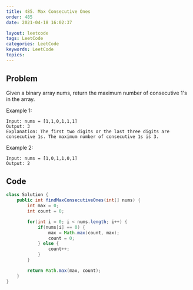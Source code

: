 ```yaml
---
title: 485. Max Consecutive Ones
order: 485
date: 2021-04-18 16:02:37

layout: leetcode
tags: LeetCode
categories: LeetCode
keywords: LeetCode
topics:
---
```


## Problem

Given a binary array nums, return the maximum number of consecutive 1's in the array.

Example 1:

```
Input: nums = [1,1,0,1,1,1]
Output: 3
Explanation: The first two digits or the last three digits are consecutive 1s. The maximum number of consecutive 1s is 3.
```

Example 2:

```
Input: nums = [1,0,1,1,0,1]
Output: 2
```

## Code

```java
class Solution {
    public int findMaxConsecutiveOnes(int[] nums) {
        int max = 0;
        int count = 0;

        for(int i = 0; i < nums.length; i++) {
            if(nums[i] == 0) {
                max = Math.max(count, max);
                count = 0;
            } else {
                count++;
            }
        }

        return Math.max(max, count);
    }
}
```
